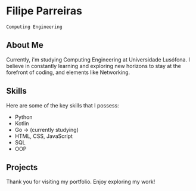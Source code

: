 # Filipe Parreiras
`Computing Engineering`

## About Me

  Currently, i'm studying Computing Engineering at Universidade Lusófona. I believe in constantly learning and exploring new horizons to stay at the forefront of coding, and elements like Networking. 

## Skills

Here are some of the key skills that I possess:

- Python
- Kotlin
- Go -> (currently studying)
- HTML, CSS, JavaScript
- SQL
- OOP

## Projects


  

Thank you for visiting my portfolio. Enjoy exploring my work!
